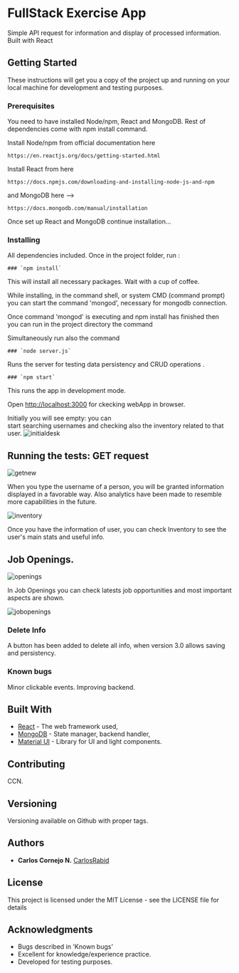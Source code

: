# FullStack Exercise App

Simple API request for information and display of processed information. 
Built with React  

## Getting Started

These instructions will get you a copy of the project up and running on your local machine for development and testing purposes. 

### Prerequisites

You need to have installed Node/npm, React and MongoDB. Rest of dependencies come with npm install command.

Install Node/npm from official documentation here

```
https://en.reactjs.org/docs/getting-started.html
```


Install React from here

```
https://docs.npmjs.com/downloading-and-installing-node-js-and-npm
```

and MongoDB here --> 

```
https://docs.mongodb.com/manual/installation
```


Once set up React and MongoDB continue installation...


### Installing

All dependencies included. Once in the project folder, run :

```
### `npm install`
```

This will install all necessary packages. Wait with a cup of coffee.

While installing, in the command shell, or system CMD 
(command prompt) you can start the command 'mongod',
necessary for mongodb connection.

Once command 'mongod' is executing and npm install has finished
then you can run in the project directory the command

Simultaneously run also the command

```
### `node server.js`
```

Runs the server for testing data persistency
and CRUD operations .

```
### `npm start`
```

This runs the app in development mode.

Open [http://localhost:3000](http://localhost:3000) for ckecking webApp in browser.



Initially you will see empty: you can  
start searching usernames and checking also the inventory related to that user. 
![initialdesk](https://raw.githubusercontent.com/CarlosRabid/fullstackexg/main/public/initialdesk.png "Landing Screen")

## Running the tests: GET request

![getnew](https://raw.githubusercontent.com/CarlosRabid/fullstackexg/main/public/requestusername.png "Search username")

When you type the username of a person, you will be granted information
displayed in a favorable way. Also analytics have been made to resemble more capabilities 
in the future. 

![inventory](https://raw.githubusercontent.com/CarlosRabid/fullstackexg/main/public/inventory.png "Inventory")

Once you have the information of user, you can check
Inventory to see the user's main stats and useful info. 


## Job Openings.

![openings](https://raw.githubusercontent.com/CarlosRabid/fullstackexg/main/public/job_openings.png "Job Openings")

In Job Openings you can check latests job opportunities and most important aspects are shown.

![jobopenings](https://raw.githubusercontent.com/CarlosRabid/fullstackexg/main/public/jobopenings.png "Job_Openings")


### Delete Info

A button has been added to delete all info, when version 3.0 allows saving and persistency.


### Known bugs

Minor clickable events. Improving backend.

## Built With

* [React](https://en.reactjs.org) - The web framework used,
* [MongoDB](https://mongodb.com/) - State manager, backend handler,
* [Material UI](https://material-ui.com/) - Library for UI and light components.

## Contributing

CCN.

## Versioning

Versioning available on Github with proper tags. 

## Authors

* **Carlos Cornejo N.** [CarlosRabid ](https://github.com/CarlosRabid)

## License

This project is licensed under the MIT License - see the LICENSE file for details

## Acknowledgments

* Bugs described in 'Known bugs'
* Excellent for knowledge/experience practice.
* Developed for testing purposes.
